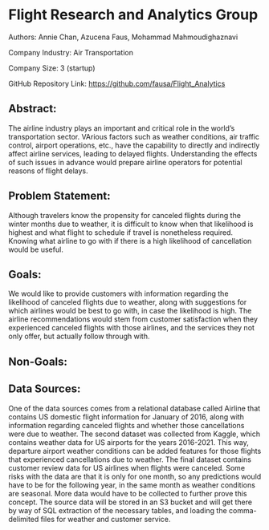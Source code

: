 # Flight Research and Analytics Group

Authors: Annie Chan, Azucena Faus, Mohammad Mahmoudighaznavi

Company Industry: Air Transportation

Company Size: 3 (startup)

GitHub Repository Link: https://github.com/fausa/Flight_Analytics

## Abstract:
The airline industry plays an important and critical role in the world’s transportation sector. VArious factors such as weather conditions, air traffic control, airport operations, etc., have the capability to directly and indirectly affect airline services, leading to delayed flights. Understanding the effects of such issues in advance would prepare airline operators for potential reasons of flight delays. 

## Problem Statement:
Although travelers know the propensity for canceled flights during the winter months due to weather, it is difficult to know when that likelihood is highest and what flight to schedule if travel is nonetheless required. Knowing what airline to go with if there is a high likelihood of cancellation would be useful.

## Goals:
We would like to provide customers with information regarding the likelihood of canceled flights due to weather, along with suggestions for which airlines would be best to go with, in case the likelihood is high. The airline recommendations would stem from customer satisfaction when they experienced canceled flights with those airlines, and the services they not only offer, but actually follow through with.

## Non-Goals:


## Data Sources:
One of the data sources comes from a relational database called Airline that contains US domestic flight information for January of 2016, along with information regarding canceled flights and whether those cancellations were due to weather. The second dataset was collected from Kaggle, which contains weather data for US airports for the years 2016-2021. This way, departure airport weather conditions can be added features for those flights that experienced cancellations due to weather. The final dataset contains customer review data for US airlines when flights were canceled. 
Some risks with the data are that it is only for one month, so any predictions would have to be for the following year, in the same month as weather conditions are seasonal. More data would have to be collected to further prove this concept. 
The source data will be stored in an S3 bucket and will get there by way of SQL extraction of the necessary tables, and loading the comma-delimited files for weather and customer service.


